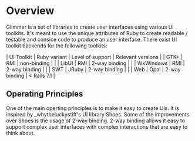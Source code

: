 # Overview

Glimmer is a set of libraries to create user interfaces using various UI toolkits. It's meant to use the unique attributes of Ruby to create readable / testable and consice code to produce an user interface. There exist UI toolkit backends for the following toolkits:

| UI Toolkit | Ruby variant | Level of support | Relevant versions |
| GTK+       | RMI          | non-binding      |                   |
| LibUI      | RMI          | 2-way binding    |                   |
| WxWindows  | RMI          | 2-way binding    |                   |
| SWT        | JRuby        | 2-way binding    |                   |
| Web        | Opal         | 2-way binding    | < Rails 7.1       |

## Operating Principles

One of the main operting principles is to make it easy to create UIs.  It is inspired by \_whytheluckystiff's UI library Shoes. Some of the improvements over Shoes is the usage of 2-way binding. 2-way binding allows it easy to support complex user interfaces with complex interactions that are easy to think about.
